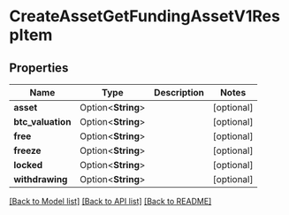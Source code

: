 # CreateAssetGetFundingAssetV1RespItem

## Properties

Name | Type | Description | Notes
------------ | ------------- | ------------- | -------------
**asset** | Option<**String**> |  | [optional]
**btc_valuation** | Option<**String**> |  | [optional]
**free** | Option<**String**> |  | [optional]
**freeze** | Option<**String**> |  | [optional]
**locked** | Option<**String**> |  | [optional]
**withdrawing** | Option<**String**> |  | [optional]

[[Back to Model list]](../README.md#documentation-for-models) [[Back to API list]](../README.md#documentation-for-api-endpoints) [[Back to README]](../README.md)


